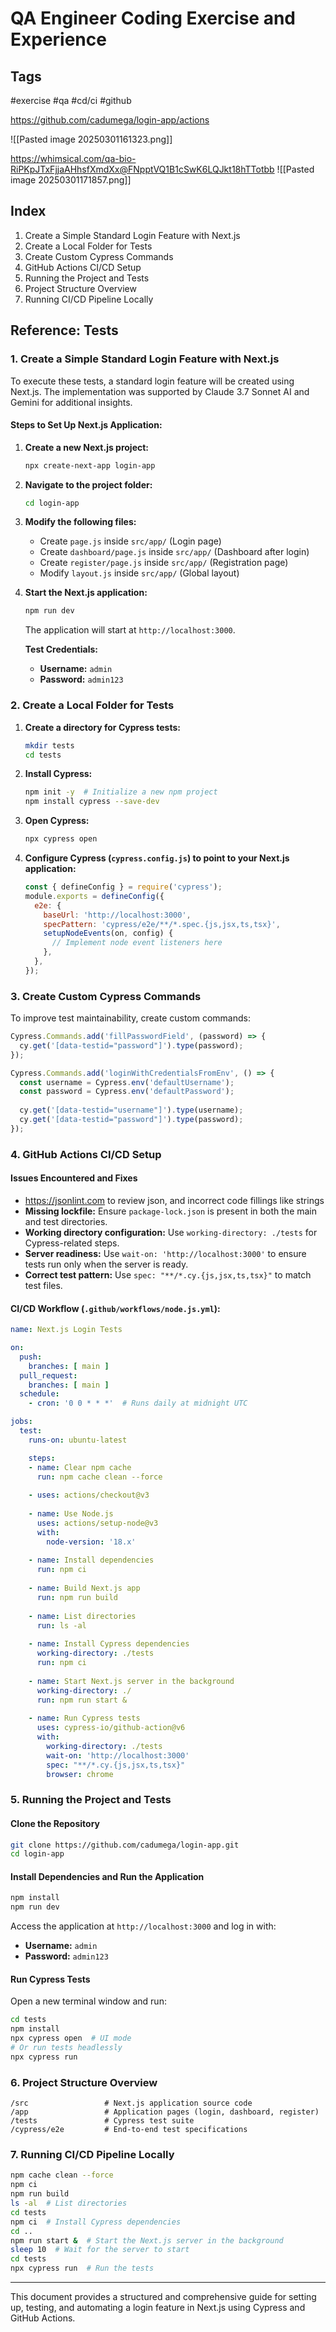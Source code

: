 # QA Engineer Coding Exercise and Experience

## Tags
#exercise #qa #cd/ci #github

https://github.com/cadumega/login-app/actions

![[Pasted image 20250301161323.png]]

https://whimsical.com/qa-bio-RiPKpJTxFjjaAHhsfXmdXx@FNpptVQ1B1cSwK6LQJkt18hTTotbb
![[Pasted image 20250301171857.png]]

## Index
 1. Create a Simple Standard Login Feature with Next.js
 2. Create a Local Folder for Tests
 3.  Create Custom Cypress Commands
 4. GitHub Actions CI/CD Setup
 5. Running the Project and Tests
 6. Project Structure Overview
 7. Running CI/CD Pipeline Locally
## Reference: Tests
### 1. Create a Simple Standard Login Feature with Next.js

To execute these tests, a standard login feature will be created using Next.js. The implementation was supported by Claude 3.7 Sonnet AI and Gemini for additional insights.

#### Steps to Set Up Next.js Application:

1. **Create a new Next.js project:**
    
    ```sh
    npx create-next-app login-app
    ```
    
2. **Navigate to the project folder:**
    
    ```sh
    cd login-app
    ```
    
3. **Modify the following files:**
    
    - Create `page.js` inside `src/app/` (Login page)
    - Create `dashboard/page.js` inside `src/app/` (Dashboard after login)
    - Create `register/page.js` inside `src/app/` (Registration page)
    - Modify `layout.js` inside `src/app/` (Global layout)
4. **Start the Next.js application:**
    
    ```sh
    npm run dev
    ```
    
    The application will start at `http://localhost:3000`.
    
    **Test Credentials:**
    
    - **Username:** `admin`
    - **Password:** `admin123`

### 2. Create a Local Folder for Tests

1. **Create a directory for Cypress tests:**
    
    ```sh
    mkdir tests
    cd tests
    ```
    
2. **Install Cypress:**
    
    ```sh
    npm init -y  # Initialize a new npm project
    npm install cypress --save-dev
    ```
    
3. **Open Cypress:**
    
    ```sh
    npx cypress open
    ```
    
4. **Configure Cypress (`cypress.config.js`) to point to your Next.js application:**
    
    ```js
    const { defineConfig } = require('cypress');
    module.exports = defineConfig({
      e2e: {
        baseUrl: 'http://localhost:3000',
        specPattern: 'cypress/e2e/**/*.spec.{js,jsx,ts,tsx}',
        setupNodeEvents(on, config) {
          // Implement node event listeners here
        },
      },
    });
    ```
    

### 3. Create Custom Cypress Commands

To improve test maintainability, create custom commands:

```js
Cypress.Commands.add('fillPasswordField', (password) => {
  cy.get('[data-testid="password"]').type(password);
});

Cypress.Commands.add('loginWithCredentialsFromEnv', () => {
  const username = Cypress.env('defaultUsername');
  const password = Cypress.env('defaultPassword');
  
  cy.get('[data-testid="username"]').type(username);
  cy.get('[data-testid="password"]').type(password);
});
```

### 4. GitHub Actions CI/CD Setup

#### Issues Encountered and Fixes
- https://jsonlint.com to review json, and incorrect code fillings like strings
- **Missing lockfile:** Ensure `package-lock.json` is present in both the main and test directories.
- **Working directory configuration:** Use `working-directory: ./tests` for Cypress-related steps.
- **Server readiness:** Use `wait-on: 'http://localhost:3000'` to ensure tests run only when the server is ready.
- **Correct test pattern:** Use `spec: "**/*.cy.{js,jsx,ts,tsx}"` to match test files.

#### CI/CD Workflow (`.github/workflows/node.js.yml`):

```yaml
name: Next.js Login Tests

on:
  push:
    branches: [ main ]
  pull_request:
    branches: [ main ]
  schedule:
    - cron: '0 0 * * *'  # Runs daily at midnight UTC

jobs:
  test:
    runs-on: ubuntu-latest

    steps:
    - name: Clear npm cache
      run: npm cache clean --force
    
    - uses: actions/checkout@v3
    
    - name: Use Node.js
      uses: actions/setup-node@v3
      with:
        node-version: '18.x'
    
    - name: Install dependencies
      run: npm ci
    
    - name: Build Next.js app
      run: npm run build
    
    - name: List directories
      run: ls -al
    
    - name: Install Cypress dependencies
      working-directory: ./tests
      run: npm ci
    
    - name: Start Next.js server in the background
      working-directory: ./
      run: npm run start &
    
    - name: Run Cypress tests
      uses: cypress-io/github-action@v6
      with:
        working-directory: ./tests
        wait-on: 'http://localhost:3000'
        spec: "**/*.cy.{js,jsx,ts,tsx}"
        browser: chrome
```

### 5. Running the Project and Tests

#### Clone the Repository

```sh
git clone https://github.com/cadumega/login-app.git
cd login-app
```

#### Install Dependencies and Run the Application

```sh
npm install
npm run dev
```

Access the application at `http://localhost:3000` and log in with:

- **Username:** `admin`
- **Password:** `admin123`

#### Run Cypress Tests

Open a new terminal window and run:

```sh
cd tests
npm install
npx cypress open  # UI mode
# Or run tests headlessly
npx cypress run
```

### 6. Project Structure Overview

```
/src                 # Next.js application source code
/app                 # Application pages (login, dashboard, register)
/tests               # Cypress test suite
/cypress/e2e         # End-to-end test specifications
```

### 7. Running CI/CD Pipeline Locally

```sh
npm cache clean --force
npm ci
npm run build
ls -al  # List directories
cd tests
npm ci  # Install Cypress dependencies
cd ..
npm run start &  # Start the Next.js server in the background
sleep 10  # Wait for the server to start
cd tests
npx cypress run  # Run the tests
```

---

This document provides a structured and comprehensive guide for setting up, testing, and automating a login feature in Next.js using Cypress and GitHub Actions.